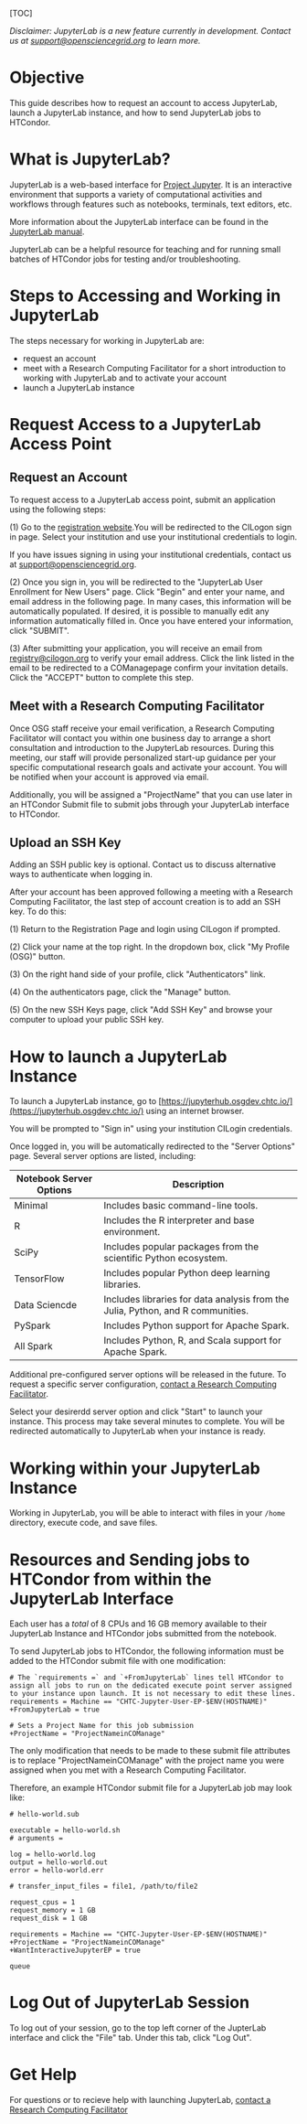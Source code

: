 [title]: - "Using JupyterLab"

[TOC]


*Disclaimer: JupyterLab is a new feature currently in development. Contact us at support@opensciencegrid.org to learn more.*


# Objective

This guide describes how to request an account to access JupyterLab, launch a JupyterLab instance, and how to send JupyterLab jobs to HTCondor. 


# What is JupyterLab?
JupyterLab is a web-based interface for [Project Jupyter](https://jupyter.org). It is an interactive environment that supports a variety of computational activities and workflows through features such as notebooks, terminals, text editors, etc.

More information about the JupyterLab interface can be found in the [JupyterLab manual](https://jupyterlab.readthedocs.io/en/stable/getting_started/overview.html). 

JupyterLab can be a helpful resource for teaching and for running small batches of HTCondor jobs for testing and/or troubleshooting.  


# Steps to Accessing and Working in JupyterLab
The steps necessary for working in JupyterLab are: 
- request an account
- meet with a Research Computing Facilitator for a short introduction to working with JupyterLab and to activate your account
- launch a JupyterLab instance


# Request Access to a JupyterLab Access Point

## Request an Account 
To request access to a JupyterLab access point, submit an application using the following steps:

(1) Go to the [registration website](https://registry.cilogon.org/registry/co_petitions/start/coef:261).You will be redirected to the CILogon sign in page. Select your institution and use your institutional credentials to login. 

If you have issues signing in using your institutional credentials, contact us at support@opensciencegrid.org.

(2) Once you sign in, you will be redirected to the "JupyterLab User Enrollment for New Users" page. Click "Begin" and enter your name, and email address in the following page. In many cases, this information will be automatically populated. If desired, it is possible to manually edit any information automatically filled in. Once you have entered your information, click "SUBMIT". 

(3) After submitting your application, you will receive an email from registry@cilogon.org to verify your email address. Click the link listed in the email to be redirected to a COManagepage confirm your invitation details. Click the "ACCEPT" button to complete this step. 


## Meet with a Research Computing Facilitator
Once OSG staff receive your email verification, a Research Computing Facilitator will contact you within one business day to arrange a short consultation and introduction to the JupyterLab resources. During this meeting, our staff will provide personalized start-up guidance per your specific computational research goals and activate your account.
You will be notified when your account is approved via email.

Additionally, you will be assigned a "ProjectName" that you can use later in an HTCondor Submit file to submit jobs through your JupyterLab interface to HTCondor. 


## Upload an SSH Key
Adding an SSH public key is optional. Contact us to discuss alternative ways to authenticate when logging in.

After your account has been approved following a meeting with a Research Computing Facilitator, the last step of account creation is to add an SSH key. To do this:

(1) Return to the Registration Page and login using CILogon if prompted.

(2) Click your name at the top right. In the dropdown box, click "My Profile (OSG)" button. 

(3) On the right hand side of your profile, click "Authenticators" link. 

(4) On the authenticators page, click the "Manage" button. 

(5) On the new SSH Keys page, click "Add SSH Key" and browse your computer to upload your public SSH key.


# How to launch a JupyterLab Instance
To launch a JupyterLab instance, go to [https://jupyterhub.osgdev.chtc.io/](https://jupyterhub.osgdev.chtc.io/) using an internet browser. 

You will be prompted to "Sign in" using your institution CILogin credentials.

Once logged in, you will be automatically redirected to the "Server Options" page. Several server options are listed, including:

| Notebook Server Options      | Description |
| ----------- | ----------- |
| Minimal      | Includes basic command-line tools.      |
| R    | Includes the R interpreter and base environment.   |
| SciPy      | Includes popular packages from the scientific Python ecosystem.       |
| TensorFlow    | Includes popular Python deep learning libraries.  |
| Data Sciencde      | Includes libraries for data analysis from the Julia, Python, and R communities.       |
| PySpark    | Includes Python support for Apache Spark.  |
| All Spark      | Includes Python, R, and Scala support for Apache Spark.      |


Additional pre-configured server options will be released in the future. To request a specific server configuration, [contact a Research Computing Facilitator](support@osgconnect.net). 

Select your desirerdd server option and click "Start" to launch your instance. This process may take several minutes to complete. You will be redirected automatically to JupyterLab when your instance is ready.


# Working within your JupyterLab Instance
Working in JupyterLab, you will be able to interact with files in your `/home` directory, execute code, and save files. 


# Resources and Sending jobs to HTCondor from within the JupyterLab Interface
Each user has a *total* of 8 CPUs and 16 GB memory available to their JupyterLab Instance and HTCondor jobs submitted from the notebook. 

To send JupyterLab jobs to HTCondor, the following information must be added to the HTCondor submit file with one modification: 

```
# The `requirements =` and `+FromJupyterLab` lines tell HTCondor to assign all jobs to run on the dedicated execute point server assigned to your instance upon launch. It is not necessary to edit these lines. 
requirements = Machine == "CHTC-Jupyter-User-EP-$ENV(HOSTNAME)"
+FromJupyterLab = true

# Sets a Project Name for this job submission 
+ProjectName = "ProjectNameinCOManage"
```

The only modification that needs to be made to these submit file attributes is to replace "ProjectNameinCOManage" with the project name you were assigned when you met with a Research Computing Facilitator. 

Therefore, an example HTCondor submit file for a JupyterLab job may look like: 
```
# hello-world.sub

executable = hello-world.sh
# arguments = 

log = hello-world.log
output = hello-world.out
error = hello-world.err

# transfer_input_files = file1, /path/to/file2

request_cpus = 1
request_memory = 1 GB
request_disk = 1 GB

requirements = Machine == "CHTC-Jupyter-User-EP-$ENV(HOSTNAME)"
+ProjectName = "ProjectNameinCOManage"
+WantInteractiveJupyterEP = true

queue
```


# Log Out of JupyterLab Session
To log out of your session, go to the top left corner of the JupterLab interface and click the "File" tab. Under this tab, click "Log Out". 

# Get Help
For questions or to recieve help with launching JupyterLab, [contact a Research Computing Facilitator](support@osgconnect.net) 



